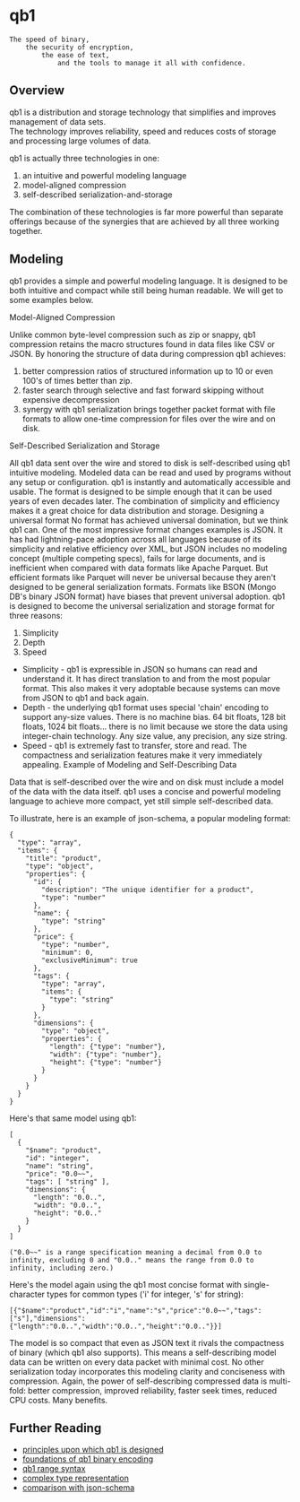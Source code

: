 # qb1

    The speed of binary,
        the security of encryption,
            the ease of text,
                and the tools to manage it all with confidence.


## Overview

qb1 is a distribution and storage technology that simplifies and improves management of data sets.  
The technology improves reliability, speed and reduces costs of storage and processing large volumes of data.

qb1 is actually three technologies in one:

1) an intuitive and powerful modeling language
2) model-aligned compression
3) self-described serialization-and-storage

The combination of these technologies is far more powerful than separate offerings because of the synergies that are achieved by all three working together.

## Modeling

qb1 provides a simple and powerful modeling language.  It is designed to be both intuitive and compact while still being human readable.  We will get to some examples below.

Model-Aligned Compression

Unlike common byte-level compression such as zip or snappy, qb1 compression retains the macro structures found in data files like CSV or JSON.  By honoring the structure of data during compression qb1 achieves:

1) better compression ratios of structured information up to 10 or even 100's of times better than zip.
2) faster search through selective and fast forward skipping without expensive decompression
3) synergy with qb1 serialization brings together packet format with file formats to allow one-time compression for files over the wire and on disk.

Self-Described Serialization and Storage

All qb1 data sent over the wire and stored to disk is self-described using qb1 intuitive modeling.  Modeled data can be read and used by programs without any setup or configuration.  qb1 is instantly and automatically accessible and usable.  The format is designed to be simple enough that it can be used years of even decades later.  The combination of simplicity and efficiency makes it a great choice for data distribution and storage.
Designing a universal format
No format has achieved universal domination, but we think qb1 can.  One of the most impressive format changes examples is JSON.  It has had lightning-pace adoption across all languages because of its simplicity and relative efficiency over XML, but JSON includes no modeling concept (multiple competing specs), fails for large documents, and is inefficient when compared with data formats like Apache Parquet.  But efficient formats like Parquet will never be universal because they aren't designed to be general serialization formats.  Formats like BSON (Mongo DB's binary JSON format) have biases that prevent universal adoption.
qb1 is designed to become the universal serialization and storage format for three reasons:

1) Simplicity
2) Depth
3) Speed

* Simplicity - qb1 is expressible in JSON so humans can read and understand it.  It has direct translation to and from the most popular format.  This also makes it very adoptable because systems can move from JSON to qb1 and back again.
* Depth - the underlying qb1 format uses special 'chain' encoding to support any-size values.  There is no machine bias.  64 bit floats, 128 bit floats, 1024 bit floats... there is no limit because we store the data using integer-chain technology.  Any size value, any precision, any size string.
* Speed - qb1 is extremely fast to transfer, store and read.  The compactness and serialization features make it very immediately appealing.
Example of Modeling and Self-Describing Data

Data that is self-described over the wire and on disk must include a model of the data with the data itself.  qb1 uses a concise and powerful modeling language to achieve more compact, yet still simple self-described data.  

To illustrate, here is an example of json-schema, a popular modeling format:

    {
      "type": "array",
      "items": {
        "title": "product",
        "type": "object",
        "properties": {
          "id": {
            "description": "The unique identifier for a product",
            "type": "number"
          },
          "name": {
            "type": "string"
          },
          "price": {
            "type": "number",
            "minimum": 0,
            "exclusiveMinimum": true
          },
          "tags": {
            "type": "array",
            "items": {
              "type": "string"
            }
          },
          "dimensions": {
            "type": "object",
            "properties": {
              "length": {"type": "number"},
              "width": {"type": "number"},
              "height": {"type": "number"}
            }
          }
        }
      }
    }
    
Here's that same model using qb1:

    [
      {
        "$name": "product",
        "id": "integer",
        "name": "string",
        "price": "0.0~~",
        "tags": [ "string" ],
        "dimensions": {
          "length": "0.0..",
          "width": "0.0..",
          "height": "0.0.."
        }
      }
    ]
    
    ("0.0~~" is a range specification meaning a decimal from 0.0 to infinity, excluding 0 and "0.0.." means the range from 0.0 to infinity, including zero.)

Here's the model again using the qb1 most concise format with single-character types for common types ('i' for integer, 's' for string):

    [{"$name":"product","id":"i","name":"s","price":"0.0~~","tags":["s"],"dimensions":{"length":"0.0..","width":"0.0..","height":"0.0.."}}]

The model is so compact that even as JSON text it rivals the compactness of binary (which qb1 also supports).  This means a self-describing model data can be written on every data packet with minimal cost.  No other serialization today incorporates this modeling clarity and conciseness with compression.  Again, the power of self-describing compressed data is multi-fold:
better compression, improved reliability, faster seek times, reduced CPU costs.  Many benefits.

## Further Reading

* [principles upon which qb1 is designed](https://github.com/quicbit-js/qb1/blob/master/ref/first-principles.md)
* [foundations of qb1 binary encoding](https://github.com/quicbit-js/qb1/blob/master/ref/qb1-encoding-foundation.md)
* [qb1 range syntax](https://github.com/quicbit-js/qb1/blob/master/ref/ranges.md)
* [complex type representation](https://github.com/quicbit-js/qb1/blob/master/ref/complex-types.md)
* [comparison with json-schema](https://github.com/quicbit-js/qb1/blob/master/ref/json-schema.md)

